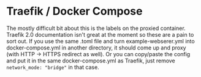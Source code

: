 # Traefik / Docker Compose

The mostly difficult bit about this is the labels on the proxied container.
Traefik 2.0 documentation isn't great at the moment so these are a pain to sort out.
If you use the same .toml file and turn example-webserer.yml into docker-compose.yml in another directory, it should come up and proxy (with HTTP -> HTTPS redirect as well).
Or you can copy/paste the config and put it in the same docker-compose.yml as Traefik, just remove `network_mode: "bridge"` in that case.
